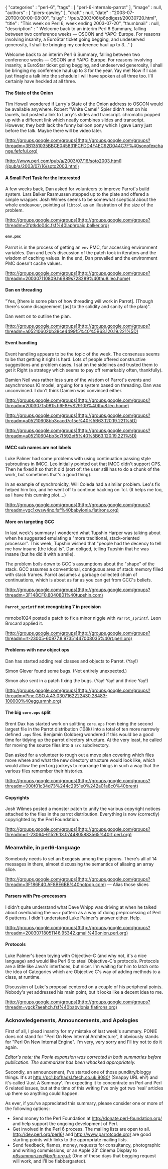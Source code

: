 {
   "categories" : "perl-6",
   "tags" : [
      "perl-6-internals-parrot"
   ],
   "image" : null,
   "authors" : [
      "piers-cawley"
   ],
   "draft" : null,
   "date" : "2003-07-20T00:00:00-08:00",
   "slug" : "/pub/2003/06/p6pdigest/20030720.html",
   "title" : "This week on Perl 6, week ending 2003-07-20",
   "thumbnail" : null,
   "description" : " Welcome back to an interim Perl 6 Summary, falling between two conference weeks &mdash; OSCON and YAPC::Europe. For reasons involving insanity, a EuroStar ticket going begging, and undeserved generosity, I shall be bringing my conference haul up to 3..."
}





Welcome back to an interim Perl 6 Summary, falling between two
conference weeks — OSCON and YAPC::Europe. For reasons involving
insanity, a EuroStar ticket going begging, and undeserved generosity, I
shall be bringing my conference haul up to 3 for the year. Yay me! Now
if I can just finagle a talk into the schedule I will have spoken at all
three too. I'll certainly have heckled at all three.

#### The State of the Onion

Tim Howell wondered if Larry's State of the Onion address to OSCON would
be available anywhere. Robert "White Camel" Spier didn't rest on his
laurels, but posted a link to Larry's slides and transcript. chromatic
popped up with a different link which neatly combines slides and
transcript. However, they both lack the funny balloon pony which I gave
Larry just before the talk. Maybe there will be video later.

[http://groups.google.com/groups](http://groups.google.com/groups?threadm=3B1351035BBCE045831FCFDD4F4EC92D044C7F%40sonofexchange.fefcful.org)

[http://www.perl.com/pub/a/2003/07/16/soto2003.html](/pub/a/2003/07/16/soto2003.html)

#### A Small Perl Task for the Interested

A few weeks back, Dan asked for volunteers to improve Parrot's build
system. Lars Balker Rasmussen stepped up to the plate and offered a
simple wrapper. Josh Wilmes seems to be somewhat sceptical about the
whole endeavour, pointing at `libtool` as an illustration of the size of
the problem.

[http://groups.google.com/groups](http://groups.google.com/groups?threadm=0fptkdo04c.fsf%40laphroaig.balker.org)

#### `env.pmc`

Parrot is in the process of getting an `env` PMC, for accessing
environment variables. Dan and Leo's discussion of the patch took in
iterators and the wisdom of caching values. In the end, Dan prevailed
and the environment PMC doesn't cache values.

[http://groups.google.com/groups](http://groups.google.com/groups?threadm=200307110809.h6B89s728289%40thu8.leo.home)

#### Dan on threading

"Yes, \[there is some plan of how threading will work in Parrot\].
(Though there's some disagreement \[as\] to the solidity and sanity of
the plan)".

Dan went on to outline the plan.

[http://groups.google.com/groups](http://groups.google.com/groups?threadm=a05210602bb38ce4499f5%40%5B63.120.19.221%5D)

#### Event handling

Event handling appears to be the topic of the week. The consensus seems
to be that getting it right is hard. Lots of people offered constructive
suggestions and problem cases. I sat on the sidelines and trusted them
to get it Right (a strategy which seems to pay off remarkably often,
thankfully).

Damien Neil was rather less sure of the wisdom of Parrot's events and
asynchronous IO model, arguing for a system based on threading. Dan was
unconvinced. I don't think Damien was convinced either.

[http://groups.google.com/groups](http://groups.google.com/groups?threadm=200307150815.h6F8FvS29109%40thu8.leo.home)

[http://groups.google.com/groups](http://groups.google.com/groups?threadm=a05210608bb3cacd7c15e%40%5B63.120.19.221%5D)

[http://groups.google.com/groups](http://groups.google.com/groups?threadm=a05210604bb3c7f592ef5%40%5B63.120.19.221%5D)

#### IMCC sub names are not labels

Luke Palmer had some problems with using continuation passing style
subroutines in IMCC. Leo initially pointed out that IMCC didn't support
CPS. Then he fixed it so that it did (sort of: the user still has to do
a chunk of the work, but sometimes that's a good thing).

In an example of synchronicity, Will Coleda had a similar problem. Leo's
fix helped him too, and he went off to continue hacking on Tcl. (It
helps me too, as I have this cunning plot....)

[http://groups.google.com/groups](http://groups.google.com/groups?threadm=ygc1xwsw4nx.fsf%40babylonia.flatirons.org)

#### More on targeting GCC

In last week's summary I wondered what Tupshin Harper was talking about
when he suggested emulating a "more traditional, stack-oriented
processor". This week, Tupshin wished that "people had the decency to
tell me how insane \[the idea\] is". Dan obliged, telling Tupshin that
he was insane (but he did it with a smile).

The problem boils down to GCC's assumptions about the "shape" of the
stack. GCC assumes a conventional, contiguous area of stack memory
filled with stack frames. Parrot assumes a garbage collected chain of
continuations, which is about as far as you can get from GCC's beliefs.

[http://groups.google.com/groups](http://groups.google.com/groups?threadm=3F148CF0.8040801%40tupshin.com)

#### `Parrot_sprintf` not recognizing 7 in precision

mrnobo1024 posted a patch to fix a minor niggle with `Parrot_sprintf`.
Leon Brocard applied it.

[http://groups.google.com/groups](http://groups.google.com/groups?threadm=rt-23005-60977.8.97351447008035%40rt.perl.org)

#### Problems with new object ops

Dan has started adding real classes and objects to Parrot. (Yay!)

Simon Glover found some bugs. (Not entirely unexpected.)

Simon also sent in a patch fixing the bugs. (Yay! Yay! and thrice Yay!)

[http://groups.google.com/groups](http://groups.google.com/groups?threadm=Pine.GSO.4.43.0307162222430.28483-100000%40egg.amnh.org)

#### The big `core.ops` split

Brent Dax has started work on splitting `core.ops` from being the second
largest file in the Parrot distribution (108k) into a total of ten more
narrowly defined `.ops` files. Benjamin Goldberg wondered if this would
be a good time for tidying up the parrot directory structure. At the
very least, he called for moving the source files into a `src`
subdirectory.

Dan asked for a volunteer to rough out a move plan covering which files
move where and what the new directory structure would look like, which
would allow the perl.org jockeys to rearrange things in such a way that
the various files remember their histories.

[http://groups.google.com/groups](http://groups.google.com/groups?threadm=000f01c34d73%244c2951e0%242a01a8c0%40brent)

#### Copyrights

Josh Wilmes posted a monster patch to unify the various copyright
notices attached to the files in the parrot distribution. Everything is
now (correctly) copyrighted by the Perl Foundation.

[http://groups.google.com/groups](http://groups.google.com/groups?threadm=rt-23064-61526.13.0744805883565%40rt.perl.org)

### Meanwhile, in perl6-language

Somebody needs to set an Exegesis among the pigeons. There's all of 14
messages in there, almost discussing the semantics of aliasing an array
slice.

[http://groups.google.com/groups](http://groups.google.com/groups?threadm=3F186F40.AF8BE6BB%40hotpop.com)
— Alias those slices

#### Parsers with Pre-processors

I didn't quite understand what Dave Whipp was driving at when he talked
about overloading the `<ws>` pattern as a way of doing preprocessing of
Perl 6 patterns. I didn't understand Luke Palmer's answer either. Help.

[http://groups.google.com/groups](http://groups.google.com/groups?threadm=20030718051146.95342.qmail%40onion.perl.org)

#### Protocols

Luke Palmer's been toying with Objective-C (and why not, it's a nice
language) and would like Perl 6 to steal Objective-C's protocols.
Protocols are a little like Java's interfaces, but nicer. I'm waiting
for him to latch onto the idea of Categories which are Objective C's way
of adding methods to a class, at runtime.

Discussion of Luke's proposal centered on a couple of his peripheral
points. Nobody's yet addressed his main point, but it looks like a
decent idea to me.

[http://groups.google.com/groups](http://groups.google.com/groups?threadm=ygck7aeahch.fsf%40babylonia.flatirons.org)

### Acknowledgements, Announcements, and Apologies

First of all, I plead insanity for my mistake of last week's summary.
PONIE does not stand for "Perl On New Internal Architecture", it
obviously stands for "Perl On New Internal Engine". I'm very, very sorry
and I'll try not to do it again.

*Editor's note: the Ponie expansion was corrected in both summaries
before publication. The summarizer has been whacked appropriately.*

Secondly, an announcement, I've started one of those punditry/bloggy
things. It's at <http://pc1.bofhadsl.ftech.co.uk:8080/> (Snappy URL eh?)
and it's called 'Just A Summary'. I'm expecting it to concentrate on
Perl and Perl 6 related issues, but at the time of this writing I've
only got two 'real' articles up there so anything could happen.

As ever, if you've appreciated this summary, please consider one or more
of the following options:

-   Send money to the Perl Foundation at
    <http://donate.perl-foundation.org/> and help support the ongoing
    development of Perl.
-   Get involved in the Perl 6 process. The mailing lists are open to
    all. <http://dev.perl.org/perl6/> and <http://www.parrotcode.org/>
    are good starting points with links to the appropriate mailing
    lists.
-   Send feedback, flames, money, requests for consultancy, photographic
    and writing commissions, or an Apple 23' Cinema Display to
    *<p6summarizer@bofh.org.uk>* (One of these days that begging request
    will work, and I'll be flabbergasted).


